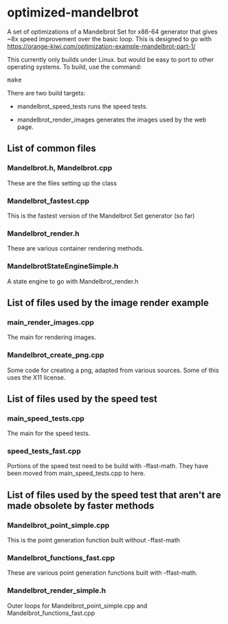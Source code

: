 # optimized-mandelbrot
A set of optimizations of a Mandelbrot Set for x86-64 generator that gives ~8x speed improvement over the basic loop. This is designed to go with https://orange-kiwi.com/optimization-example-mandelbrot-part-1/

This currently only builds under Linux. but would be easy to port to other operating systems. To build, use the command:

<pre>make</pre>

There are two build targets:

* mandelbrot_speed_tests runs the speed tests.

* mandelbrot_render_images generates the images used by the web page.

## List of common files

### Mandelbrot.h, Mandelbrot.cpp 

These are the files setting up the class

### Mandelbrot_fastest.cpp

This is the fastest version of the Mandelbrot Set generator (so far)

### Mandelbrot_render.h

These are various container rendering methods.

### MandelbrotStateEngineSimple.h

A state engine to go with Mandelbrot_render.h

## List of files used by the image render example

### main_render_images.cpp

The main for rendering images.

### Mandelbrot_create_png.cpp

Some code for creating a png, adapted from various sources. Some of this uses the X11 license.

## List of files used by the speed test

### main_speed_tests.cpp

The main for the speed tests.

### speed_tests_fast.cpp

Portions of the speed test need to be build with -ffast-math. They have been moved from main_speed_tests.cpp to here.

## List of files used by the speed test that aren't are made obsolete by faster methods

### Mandelbrot_point_simple.cpp

This is the point generation function built without -ffast-math

### Mandelbrot_functions_fast.cpp

These are various point generation functions built with -ffast-math.

### Mandelbrot_render_simple.h

Outer loops for Mandelbrot_point_simple.cpp and Mandelbrot_functions_fast.cpp
